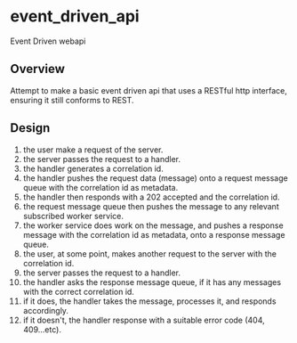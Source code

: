 # event_driven_api
Event Driven webapi

## Overview

Attempt to make a basic event driven api that uses a RESTful http interface, ensuring it still
conforms to REST.

## Design

1. the user make a request of the server.
2. the server passes the request to a handler.
3. the handler generates a correlation id.
4. the handler pushes the request data (message) onto a request message queue with the correlation id as metadata.
5. the handler then responds with a 202 accepted and the correlation id.
6. the request message queue then pushes the message to any relevant subscribed worker service.
7. the worker service does work on the message, and pushes a response message with the correlation id as metadata, onto a response message queue.
8. the user, at some point, makes another request to the server with the correlation id.
9. the server passes the request to a handler.
10. the handler asks the response message queue, if it has any messages with the correct correlation id.
11. if it does, the handler takes the message, processes it, and responds accordingly.
12. if it doesn't, the handler response with a suitable error code (404, 409...etc).
